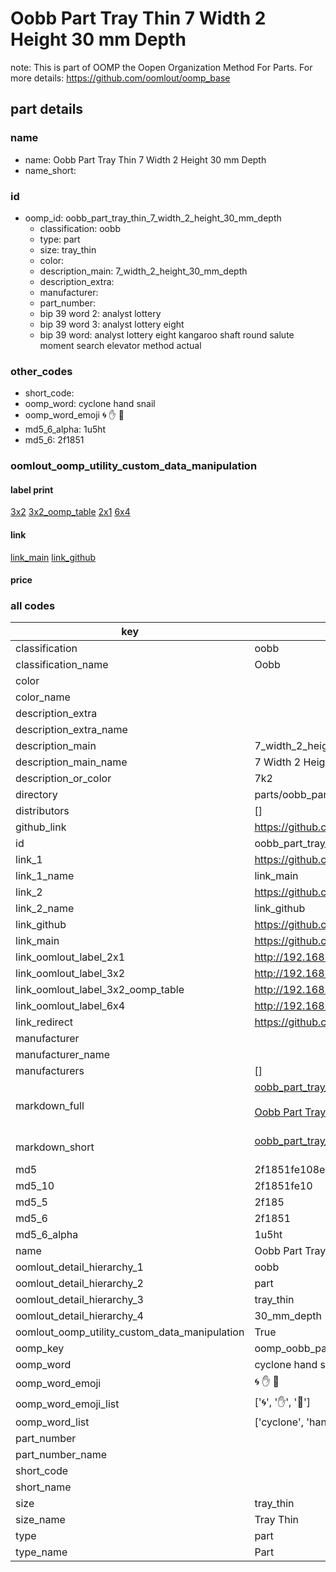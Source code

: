 # Oobb Part Tray Thin 7 Width 2 Height 30 mm Depth  

note: This is part of OOMP the Oopen Organization Method For Parts. For more details: https://github.com/oomlout/oomp_base

##  part details
  







### name
* name: Oobb Part Tray Thin 7 Width 2 Height 30 mm Depth
* name_short: 
### id
* oomp_id: oobb_part_tray_thin_7_width_2_height_30_mm_depth
  * classification: oobb
  * type: part
  * size: tray_thin
  * color: 
  * description_main: 7_width_2_height_30_mm_depth
  * description_extra: 
  * manufacturer: 
  * part_number: 
  * bip 39 word 2: analyst lottery
  * bip 39 word 3: analyst lottery eight
  * bip 39 word: analyst lottery eight kangaroo shaft round salute moment search elevator method actual

### other_codes
* short_code: 
* oomp_word: cyclone hand snail
* oomp_word_emoji :cyclone: :hand: :snail:
* md5_6_alpha: 1u5ht
* md5_6: 2f1851






### oomlout_oomp_utility_custom_data_manipulation
#### label print
[3x2](http://192.168.1.245:1112/?label=oomp%201u5ht)
[3x2_oomp_table](http://192.168.1.108:1112/?label=oomp%201u5ht)
[2x1](http://192.168.1.242:1112/?label=oomp%201u5ht)
[6x4](http://192.168.1.55:1112/?label=oomp%201u5ht)    

#### link

[link_main](https://github.com/oomlout/oomlout_oomp_version_1_messy/tree/main/parts/oobb_part_tray_thin_7_width_2_height_30_mm_depth) [link_github](https://github.com/oomlout/oomlout_oomp_version_1_messy/tree/main/parts/oobb_part_tray_thin_7_width_2_height_30_mm_depth)                             

#### price







### all codes 
| key | value |  
| --- | --- |  
| classification | oobb |  
| classification_name | Oobb |  
| color |  |  
| color_name |  |  
| description_extra |  |  
| description_extra_name |  |  
| description_main | 7_width_2_height_30_mm_depth |  
| description_main_name | 7 Width 2 Height 30 mm Depth |  
| description_or_color | 7k2 |  
| directory | parts/oobb_part_tray_thin_7_width_2_height_30_mm_depth |  
| distributors | [] |  
| github_link | https://github.com/oomlout/oomlout_oomp_part_src/tree/main/parts/oobb_part_tray_thin_7_width_2_height_30_mm_depth |  
| id | oobb_part_tray_thin_7_width_2_height_30_mm_depth |  
| link_1 | https://github.com/oomlout/oomlout_oomp_version_1_messy/tree/main/parts/oobb_part_tray_thin_7_width_2_height_30_mm_depth |  
| link_1_name | link_main |  
| link_2 | https://github.com/oomlout/oomlout_oomp_version_1_messy/tree/main/parts/oobb_part_tray_thin_7_width_2_height_30_mm_depth |  
| link_2_name | link_github |  
| link_github | https://github.com/oomlout/oomlout_oomp_version_1_messy/tree/main/parts/oobb_part_tray_thin_7_width_2_height_30_mm_depth |  
| link_main | https://github.com/oomlout/oomlout_oomp_version_1_messy/tree/main/parts/oobb_part_tray_thin_7_width_2_height_30_mm_depth |  
| link_oomlout_label_2x1 | http://192.168.1.242:1112/?label=oomp%201u5ht |  
| link_oomlout_label_3x2 | http://192.168.1.245:1112/?label=oomp%201u5ht |  
| link_oomlout_label_3x2_oomp_table | http://192.168.1.108:1112/?label=oomp%201u5ht |  
| link_oomlout_label_6x4 | http://192.168.1.55:1112/?label=oomp%201u5ht |  
| link_redirect | https://github.com/oomlout/oomlout_oomp_version_1_messy/tree/main/parts/oobb_part_tray_thin_7_width_2_height_30_mm_depth |  
| manufacturer |  |  
| manufacturer_name |  |  
| manufacturers | [] |  
| markdown_full | [oobb_part_tray_thin_7_width_2_height_30_mm_depth](none)<br>[](none)<br>[Oobb Part Tray Thin 7 Width 2 Height 30 Mm Depth](none)<br><br> |  
| markdown_short | [oobb_part_tray_thin_7_width_2_height_30_mm_depth](none)<br><br> |  
| md5 | 2f1851fe108ef7daf1e277988de10042 |  
| md5_10 | 2f1851fe10 |  
| md5_5 | 2f185 |  
| md5_6 | 2f1851 |  
| md5_6_alpha | 1u5ht |  
| name | Oobb Part Tray Thin 7 Width 2 Height 30 mm Depth |  
| oomlout_detail_hierarchy_1 | oobb |  
| oomlout_detail_hierarchy_2 | part |  
| oomlout_detail_hierarchy_3 | tray_thin |  
| oomlout_detail_hierarchy_4 | 30_mm_depth |  
| oomlout_oomp_utility_custom_data_manipulation | True |  
| oomp_key | oomp_oobb_part_tray_thin_7_width_2_height_30_mm_depth |  
| oomp_word | cyclone hand snail |  
| oomp_word_emoji | :cyclone: :hand: :snail: |  
| oomp_word_emoji_list | [':cyclone:', ':hand:', ':snail:'] |  
| oomp_word_list | ['cyclone', 'hand', 'snail'] |  
| part_number |  |  
| part_number_name |  |  
| short_code |  |  
| short_name |  |  
| size | tray_thin |  
| size_name | Tray Thin |  
| type | part |  
| type_name | Part |  
